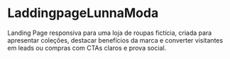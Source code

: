 # LaddingpageLunnaModa
Landing Page responsiva para uma loja de roupas fictícia, criada para apresentar coleções, destacar benefícios da marca e converter visitantes em leads ou compras com CTAs claros e prova social.
